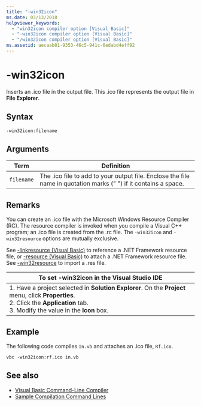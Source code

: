 ```yaml
---
title: "-win32icon"
ms.date: 03/13/2018
helpviewer_keywords: 
  - "win32icon compiler option [Visual Basic]"
  - "-win32icon compiler option [Visual Basic]"
  - "/win32icon compiler option [Visual Basic]"
ms.assetid: aecaab01-9353-46c5-941c-6edabd4eff92
---
```

# -win32icon
Inserts an .ico file in the output file. This .ico file represents the output file in **File Explorer**.  
  
## Syntax  
  
```console  
-win32icon:filename  
```  
  
## Arguments  
  
|Term|Definition|  
|---|---|  
|`filename`|The .ico file to add to your output file. Enclose the file name in quotation marks (" ") if it contains a space.|  
  
## Remarks  
 You can create an .ico file with the Microsoft Windows Resource Compiler (RC). The resource compiler is invoked when you compile a Visual C++ program; an .ico file is created from the .rc file. The `-win32icon` and `-win32resource` options are mutually exclusive.  
  
 See [-linkresource (Visual Basic)](../../../visual-basic/reference/command-line-compiler/linkresource.md) to reference a .NET Framework resource file, or [-resource (Visual Basic)](../../../visual-basic/reference/command-line-compiler/resource.md) to attach a .NET Framework resource file. See [-win32resource](../../../visual-basic/reference/command-line-compiler/win32resource.md) to import a .res file.  
  
|To set -win32icon in the Visual Studio IDE|  
|---|  
|1.  Have a project selected in **Solution Explorer**. On the **Project** menu, click **Properties**. <br />2.  Click the **Application** tab.<br />3.  Modify the value in the **Icon** box.|  
  
## Example  
 The following code compiles `In.vb` and attaches an .ico file, `Rf.ico`.  
  
```console
vbc -win32icon:rf.ico in.vb  
```  
  
## See also

- [Visual Basic Command-Line Compiler](../../../visual-basic/reference/command-line-compiler/index.md)
- [Sample Compilation Command Lines](../../../visual-basic/reference/command-line-compiler/sample-compilation-command-lines.md)

